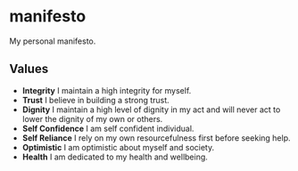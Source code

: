 # manifesto

My personal manifesto.

## Values

* **Integrity** I maintain a high integrity for myself.
* **Trust** I believe in building a strong trust.
* **Dignity** I maintain a high level of dignity in my act and will never act to lower the dignity of my own or others.
* **Self Confidence** I am self confident individual.
* **Self Reliance** I rely on my own resourcefulness first before seeking help.
* **Optimistic** I am optimistic about myself and society.
* **Health** I am dedicated to my health and wellbeing.

